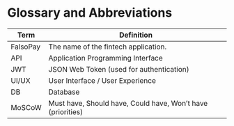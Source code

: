 # Glossary and Abbreviations

| Term        | Definition                                                  |
|-------------|-------------------------------------------------------------|
| FalsoPay    | The name of the fintech application.                        |
| API         | Application Programming Interface                           |
| JWT         | JSON Web Token (used for authentication)                    |
| UI/UX       | User Interface / User Experience                            |
| DB          | Database                                                    |
| MoSCoW      | Must have, Should have, Could have, Won’t have (priorities) |
